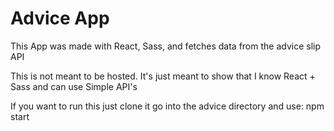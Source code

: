 # Advice App

This App was made with React, Sass, and fetches data from the advice slip API

This is not meant to be hosted. It's just meant to show that I know React + Sass and can use Simple API's

If you want to run this just clone it go into the advice directory and use:
npm start

